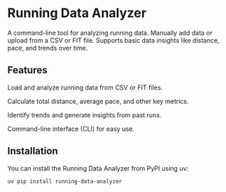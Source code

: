 # Running Data Analyzer

A command-line tool for analyzing running data. Manually add data or upload from a CSV or FIT file. Supports basic data insights like distance, pace, and trends over time.

## Features

Load and analyze running data from CSV or FIT files.

Calculate total distance, average pace, and other key metrics.

Identify trends and generate insights from past runs.

Command-line interface (CLI) for easy use.


## Installation
You can install the Running Data Analyzer from PyPI using uv:
```
uv pip install running-data-analyzer
```
